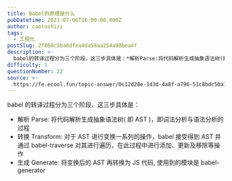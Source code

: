 ```yaml
---
title: Babel的原理是什么
pubDatetime: 2021-07-06T16:00:00.000Z
author: caorushizi
tags:
  - 工程化
postSlug: 2f860c5ba6dfea4da58aa254a98bea4f
description: >-
  babel的转译过程分为三个阶段，这三步具体是：*解析Parse:将代码解析生成抽象语法树(即AST)，即词法分析与语法分析的过程*转换Transform:对于AST进行变换一系列的操作，babel接
difficulty: 1
questionNumber: 22
source: >-
  https://fe.ecool.fun/topic-answer/0c12d28e-1d3d-4a8f-a796-51c8bdc50a18?orderBy=updateTime&order=desc&tagId=28
---
```


babel 的转译过程分为三个阶段，这三步具体是：

- 解析 Parse: 将代码解析生成抽象语法树( 即 AST )，即词法分析与语法分析的过程
- 转换 Transform: 对于 AST 进行变换一系列的操作，babel 接受得到 AST 并通过 babel-traverse 对其进行遍历，在此过程中进行添加、更新及移除等操作
- 生成 Generate: 将变换后的 AST 再转换为 JS 代码, 使用到的模块是 babel-generator

